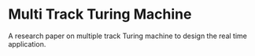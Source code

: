 # Multi Track Turing Machine

A research paper on multiple track Turing machine to design the real time application.